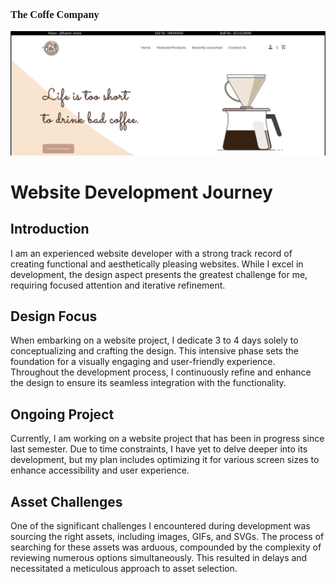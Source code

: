 
<h3 style="font-family: 'Sacramento', cursive;">The Coffe Company </h3>
<img src="./images/landingPage.png">

# Website Development Journey

## Introduction

I am an experienced website developer with a strong track record of creating functional and aesthetically pleasing websites. While I excel in development, the design aspect presents the greatest challenge for me, requiring focused attention and iterative refinement.

## Design Focus

When embarking on a website project, I dedicate 3 to 4 days solely to conceptualizing and crafting the design. This intensive phase sets the foundation for a visually engaging and user-friendly experience. Throughout the development process, I continuously refine and enhance the design to ensure its seamless integration with the functionality.

## Ongoing Project

Currently, I am working on a website project that has been in progress since last semester. Due to time constraints, I have yet to delve deeper into its development, but my plan includes optimizing it for various screen sizes to enhance accessibility and user experience.

## Asset Challenges

One of the significant challenges I encountered during development was sourcing the right assets, including images, GIFs, and SVGs. The process of searching for these assets was arduous, compounded by the complexity of reviewing numerous options simultaneously. This resulted in delays and necessitated a meticulous approach to asset selection.
